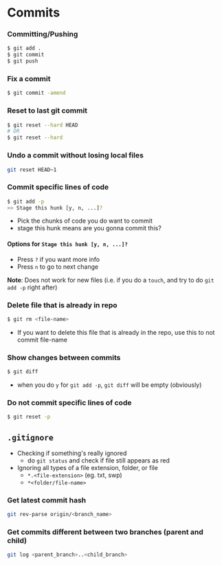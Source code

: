 # Commits

### Committing/Pushing

```bash
$ git add .
$ git commit
$ git push
```

### Fix a commit
```bash
$ git commit -amend
```

### Reset to last git commit 
```bash
$ git reset --hard HEAD
# OR
$ git reset --hard
```

### Undo a commit without losing local files
```bash
git reset HEAD~1
```

### Commit specific lines of code
```bash
$ git add -p
>> Stage this hunk [y, n, ...]?
```
- Pick the chunks of code you do want to commit
- stage this hunk means are you gonna commit this?

#### Options for `Stage this hunk [y, n, ...]?`
- Press `?` if you want more info
- Press `n` to go to next change

**Note**: Does not work for new files
(i.e. if you do a `touch`, and try to do `git add -p` right after)

### Delete file that is already in repo
```bash
$ git rm <file-name> 
```
- If you want to delete this file that is already in the repo, use this to not commit file-name

### Show changes between commits
```bash
$ git diff
```
- when you do `y` for `git add -p`, `git diff` will be empty (obviously)

### Do not commit specific lines of code
```bash
$ git reset -p
```

## `.gitignore`
- Checking if something's really ignored
  - do `git status` and check if file still appears as red
- Ignoring all types of a file extension, folder, or file
  - `*.<file-extension>` (eg. txt, swp)
  - `*<folder/file-name>`

### Get latest commit hash

```bash
git rev-parse origin/<branch_name>
```

### Get commits different between two branches (parent and child)

```bash
git log <parent_branch>..<child_branch>
```


